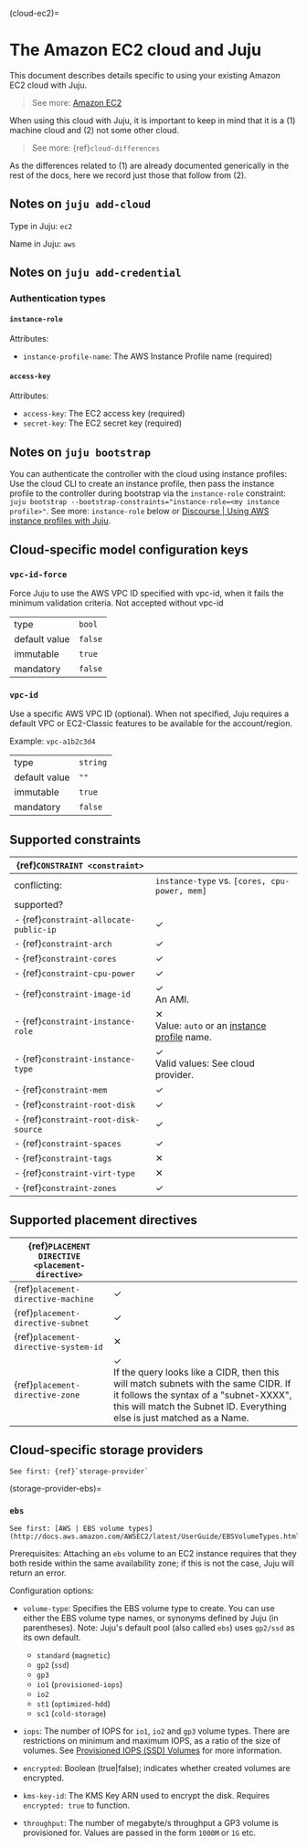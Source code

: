 (cloud-ec2)=
# The Amazon EC2 cloud and Juju


<!--To see the older HTG-style doc, see version 35. Note that it may be out-of-date. -->

This document describes details specific to using your existing Amazon EC2 cloud with Juju.

> See more: [Amazon EC2](https://docs.aws.amazon.com/ec2/?icmpid=docs_homepage_featuredsvcs)

When using this cloud with Juju, it is important to keep in mind that it is a (1) machine cloud and (2) not some other cloud.

> See more: {ref}`cloud-differences`

As the differences related to (1) are already documented generically in the rest of the docs, here we record just those that follow from (2).

## Notes on `juju add-cloud`

Type in Juju: `ec2`

Name in Juju: `aws`

## Notes on `juju add-credential`


### Authentication types

#### `instance-role`
Attributes:
- `instance-profile-name`: The AWS Instance Profile name (required)

#### `access-key`
Attributes:
- `access-key`: The EC2 access key (required)
- `secret-key`: The EC2 secret key (required)


## Notes on `juju bootstrap`


You can authenticate the controller with the cloud using instance profiles: Use the cloud CLI to create an instance profile, then pass the instance profile to the controller during bootstrap via the `instance-role` constraint: `juju bootstrap --bootstrap-constraints="instance-role=<my instance profile>"`.  See more: `instance-role` below or [Discourse \| Using AWS instance profiles with Juju](https://discourse.charmhub.io/t/5185).

## Cloud-specific model configuration keys

### `vpc-id-force`
Force Juju to use the AWS VPC ID specified with vpc-id, when it fails the minimum validation criteria. Not accepted without vpc-id

| | |
|-|-|
| type | `bool` |
| default value | `false` |
| immutable | `true` |
| mandatory | `false` |

### `vpc-id`
Use a specific AWS VPC ID (optional). When not specified, Juju requires a default VPC or EC2-Classic features to be available for the account/region.

Example: `vpc-a1b2c3d4`

| | |
|-|-|
| type | `string` |
| default value | `""` |
| immutable | `true` |
| mandatory | `false` |


## Supported constraints

| {ref}`CONSTRAINT <constraint>`         |                                                     |
|----------------------------------------|-----------------------------------------------------|
| conflicting:                           | `instance-type` vs. `[cores, cpu-power, mem]` |
| supported?                             |                                                     |
| - {ref}`constraint-allocate-public-ip` | &#10003;                                            |
| - {ref}`constraint-arch`               | &#10003;                                            |
| - {ref}`constraint-cores`              | &#10003;                                            |
| - {ref}`constraint-cpu-power`          | &#10003;                                            |
| - {ref}`constraint-image-id`           | &#10003; <br> An AMI.                               |
| - {ref}`constraint-instance-role`      | &#10005; <br> Value: `auto` or an [instance profile](https://docs.aws.amazon.com/IAM/latest/UserGuide/id_roles_use_switch-role-ec2_instance-profiles.html) name.|
| - {ref}`constraint-instance-type`      | &#10003; <br> Valid values: See cloud provider.     |
| - {ref}`constraint-mem`                | &#10003;                                            |
| - {ref}`constraint-root-disk`          | &#10003;                                            |
| - {ref}`constraint-root-disk-source`   | &#10003;                                            |
| - {ref}`constraint-spaces`             | &#10003;                                            |
| - {ref}`constraint-tags`               | &#10005;                                            |
| - {ref}`constraint-virt-type`          | &#10005;                                            |
| - {ref}`constraint-zones`              | &#10003;                                            |

## Supported placement directives

| {ref}`PLACEMENT DIRECTIVE <placement-directive>` ||
|-|-|
| {ref}`placement-directive-machine`               | &#10003; |
| {ref}`placement-directive-subnet`                | &#10003; |
| {ref}`placement-directive-system-id`             | &#10005;   |
| {ref}`placement-directive-zone`                  | &#10003;  <br> If the query looks like a CIDR, then this will match subnets with the same CIDR. If it follows the syntax of a "subnet-XXXX", this will match the Subnet ID. Everything else is just matched as a Name. |

## Cloud-specific storage providers

```{ibnote}
See first: {ref}`storage-provider`
```

(storage-provider-ebs)=
### `ebs`

```{ibnote}
See first: [AWS | EBS volume types](http://docs.aws.amazon.com/AWSEC2/latest/UserGuide/EBSVolumeTypes.html)
```

Prerequisites: Attaching an `ebs` volume to an EC2 instance requires that they both reside within the same availability zone; if this is not the case, Juju will return an error.

Configuration options:

- `volume-type`: Specifies the EBS volume type to create. You can use either the EBS volume type names, or synonyms defined by Juju (in parentheses). Note: Juju's default pool (also called `ebs`) uses `gp2/ssd` as its own default.
    - `standard` (`magnetic`)
    - `gp2` (`ssd`)
    - `gp3`
    - `io1` (`provisioned-iops`)
    - `io2`
    - `st1` (`optimized-hdd`)
    - `sc1` (`cold-storage`)

- `iops`: The number of IOPS for `io1`, `io2` and `gp3` volume types. There are restrictions on minimum and maximum IOPS, as a ratio of the size of volumes. See [Provisioned IOPS (SSD) Volumes](https://docs.aws.amazon.com/ebs/latest/userguide/provisioned-iops.html) for more information.

- `encrypted`: Boolean (true|false); indicates whether created volumes are encrypted.

- `kms-key-id`: The KMS Key ARN used to encrypt the disk. Requires `encrypted: true` to function.

- `throughput`: The number of megabyte/s throughput a GP3 volume is provisioned for. Values are passed in the form `1000M` or `1G` etc.

